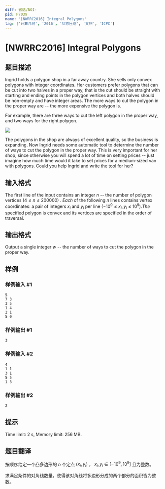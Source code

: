 ```yaml
---
diff: 省选/NOI-
pid: P7039
name: "[NWRRC2016] Integral Polygons"
tag: ['计算几何', '2016', '状态压缩', '叉积', 'ICPC']
---
```

# [NWRRC2016] Integral Polygons
## 题目描述



Ingrid holds a polygon shop in a far away country. She sells only convex polygons with integer coordinates. Her customers prefer polygons that can be cut into two halves in a proper way, that is the cut should be straight  with starting and ending points in the polygon vertices and both halves should be non-empty and have integer areas. The more ways to cut the polygon in the proper way are -- the more expensive the polygon is.

For example, there are three ways to cut the left polygon in the proper way, and two ways for the right polygon.

![](https://cdn.luogu.com.cn/upload/image_hosting/fei0xc33.png)

The polygons in the shop are always of excellent quality, so the business is expanding. Now Ingrid needs some automatic tool to determine the number of ways to cut the polygon in the proper way. This is very important for her shop, since otherwise you will spend a lot of time on setting prices -- just imagine how much time would it take to set prices for a medium-sized van with polygons. Could you help Ingrid and write the tool for her?


## 输入格式



The first line of the input contains an integer $n$ -- the number of polygon vertices $(4 \le n \le 200 000)$ . $ Each$ of the following $n$ lines contains vertex coordinates: a pair of integers $x_{i}$ and $y_{i}$ per line $(-10^{9} \le x_{i}, y_{i} \le 10^{9}).  The$ specified polygon is convex and its vertices are specified in the order of traversal.


## 输出格式



Output a single integer $w$ -- the number of ways to cut the polygon in the proper way.


## 样例

### 样例输入 #1
```
5
7 3
3 5
1 4
2 1
5 0

```
### 样例输出 #1
```
3

```
### 样例输入 #2
```
4
1 1
3 1
5 5
1 3

```
### 样例输出 #2
```
2

```
## 提示

Time limit: 2 s, Memory limit: 256 MB. 


## 题目翻译

按顺序给定一个凸多边形的  $n$ 个定点  $(x_i,y_i)$ ， $x_i,y_i\in[-10^9,10^9]$ 且为整数。

求满足条件的对角线数量，使得该对角线将多边形分成的两个部分的面积皆为整数。
